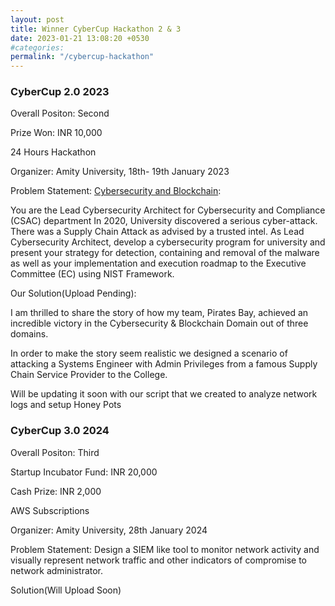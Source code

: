 ```yaml
---
layout: post
title: Winner CyberCup Hackathon 2 & 3
date: 2023-01-21 13:08:20 +0530
#categories: 
permalink: "/cybercup-hackathon"
---
```


### CyberCup 2.0 2023

Overall Positon: Second

Prize Won: INR 10,000

24 Hours Hackathon 

Organizer: Amity University, 18th- 19th January 2023

Problem Statement: [Cybersecurity and Blockchain](https://amity.edu/aset/confluence2023/problem_statement_cb.html):

You are the Lead Cybersecurity Architect for Cybersecurity and Compliance (CSAC) department
In 2020, University discovered a serious cyber-attack. There was a Supply Chain Attack as advised by a trusted intel. 
As Lead Cybersecurity Architect, develop a cybersecurity program for university and present your strategy for detection, containing and removal of the malware as well as your implementation and execution roadmap to the Executive Committee (EC) using NIST Framework.

Our Solution(Upload Pending):

I am thrilled to share the story of how my team, Pirates Bay,
achieved an incredible victory in the Cybersecurity & Blockchain Domain out of three domains. 

In order to make the story seem realistic we designed a scenario of attacking a Systems Engineer with Admin Privileges from a famous Supply Chain Service Provider to the College.

Will be updating it soon with our script that we created to analyze network logs and setup Honey Pots


### CyberCup 3.0 2024

Overall Positon: Third

Startup Incubator Fund: INR 20,000 

Cash Prize: INR 2,000

AWS Subscriptions

Organizer: Amity University, 28th January 2024

Problem Statement: Design a SIEM like tool to monitor network activity and visually represent network traffic and other indicators of compromise to network administrator.

Solution(Will Upload Soon)